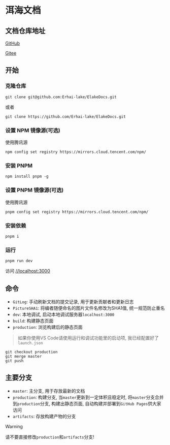 # 洱海文档

## 文档仓库地址

[GitHub](//github.com/Erhai-lake/elake-docs)

[Gitee](//gitee.com/erhai-lake/elake-docs)

## 开始

### 克隆仓库

```shell
git clone git@github.com:Erhai-lake/ElakeDocs.git
```

或者

```shell
git clone https://github.com/Erhai-lake/ElakeDocs.git
```
### 设置 NPM 镜像源(可选)

使用腾讯源

```shell
npm config set registry https://mirrors.cloud.tencent.com/npm/
```

### 安装 PNPM

```shell
npm install pnpm -g
```

### 设置 PNPM 镜像源(可选)

使用腾讯源

```shell
pnpm config set registry https://mirrors.cloud.tencent.com/npm/
```

### 安装依赖

```shell
pnpm i
```

### 运行

```shell
pnpm run dev
```

访问 [//localhost:3000](//localhost:3000)

## 命令

* `GitLog`: 手动刷新文档的提交记录, 用于更新贡献者和更新日志
* `PictureSHA1`: 将编者随便命名的图片文件名修改为SHA1值, 统一规范防止重名
* `dev`: 本地调试, 启动本地调试服务器`localhost:3000`
* `build`: 构建静态页面
* `production`: 浏览构建后的静态页面

> 如果你使用VS Code请使用运行和调试功能里的启动项, 我已经配置好了`launch.json`

```shell
git checkout production
git merge master
git push
```

## 主要分支

* `master`: 主分支, 用于存放最新的文档
* `production`: 构建分支, 当`master`更新到一定体积且稳定时, 将`master`分支合并到`production`分支, 构建出静态页面, 自动构建并部署到`GitHub Pages`供大家访问
* `artifacts`: 存放构建产物的分支

> [!WARNING]
> 请不要直接修改`production`和`artifacts`分支!
